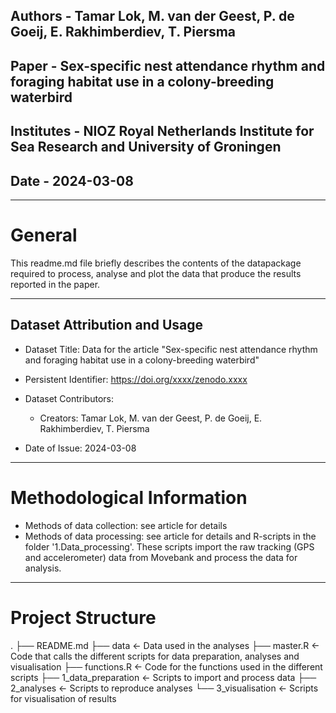 ## Authors - 	Tamar Lok, M. van der Geest, P. de Goeij, E. Rakhimberdiev, T. Piersma
## Paper - 	Sex-specific nest attendance rhythm and foraging habitat use in a colony-breeding waterbird
## Institutes - NIOZ Royal Netherlands Institute for Sea Research and University of Groningen
## Date - 	2024-03-08

------------------------------------------------------------------------------------------------------------ 

General
=======
This readme.md file briefly describes the contents of the datapackage required to process, 
analyse and plot the data that produce the results reported in the paper.  

- - -

Dataset Attribution and Usage
-----------------------------

* Dataset Title: Data for the article "Sex-specific nest attendance rhythm and foraging habitat use in a colony-breeding waterbird"

* Persistent Identifier: https://doi.org/xxxx/zenodo.xxxx

* Dataset Contributors: 
	
	* Creators: Tamar Lok, M. van der Geest, P. de Goeij, E. Rakhimberdiev, T. Piersma

* Date of Issue: 2024-03-08

- - -

Methodological Information
==========================

* Methods of data collection: see article for details
* Methods of data processing: see article for details and R-scripts in the folder '1.Data_processing'. These scripts import the raw tracking (GPS and accelerometer) data from Movebank and process the data for analysis.

- - -

Project Structure
===================

.
├── README.md
├── data				<- Data used in the analyses
├── master.R			<- Code that calls the different scripts for data preparation, analyses and visualisation
├── functions.R		<- Code for the functions used in the different scripts
├── 1_data_preparation <- Scripts to import and process data
├── 2_analyses         <- Scripts to reproduce analyses 
└── 3_visualisation    <- Scripts for visualisation of results

  

